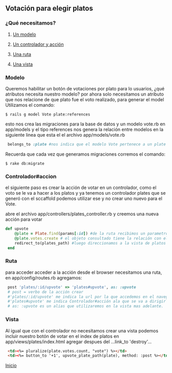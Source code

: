##  Votación para elegir platos

### ¿Qué necesitamos?

1. [Un modelo](https://github.com/ltciro/foodie/new/master/tutos#modelo)

2. [Un controlador y acción](https://github.com/ltciro/foodie/new/master/tutos#controladoraccion)

3. [Una ruta](https://github.com/ltciro/foodie/new/master/tutos#ruta)

4. [Una vista](https://github.com/ltciro/foodie/new/master/tutos#vista)


### Modelo

Queremos habilitar un botón de votaciones por plato para lo usuarios, ¿qué atributos necesita nuestro modelo?
por ahora solo necesitamos un atributo que nos relacione de que plato fue el voto realizado, para generar el model Utilizamos el comando:
```
$ rails g model Vote plate:references
```
esto nos crea las migraciones para la base de datos y un modelo vote.rb en app/models y el tipo references nos genera la relación entre modelos 
en la siguiente linea que esta el el archivo app/models/vote.rb
```ruby
 belongs_to :plate #nos indica que el modelo Vote pertenece a un plate 
```
Recuerda que cada vez que generamos migraciones corremos el comando:
```
$ rake db:migrate
```

### Controlador#accion

el siguiente paso es crear la acción de votar en un controlador, como el voto se le va a hacer a los platos y ya tenemos un controlador plates
que se generó con el sccaffold podemos utilizar ese y no crear uno nuevo para el Vote.

abre el archivo app/controllers/plates_controller.rb y creemos una nueva acción para votar
``` ruby
def upvote
    @plate = Plate.find(params[:id]) #de la ruta recibimos un parametro con el id del plato por el que votaron y consultamos de la bd el objeto plato con ese id y lo almacenamos en una variable de clase definida como @plate
    @plate.votes.create # el objeto consultado tiene la relación con el modelo vote por lo cual podemos acceder a él con .votes y utilizamos .create que nos crea un registro en la bd con el id de nuestro objeto @plate
    redirect_to(plates_path) #luego direccionamos a la vista de platos nuevamente.
 end
```

### Ruta

para acceder acceder a la acción desde el browser necesitamos una ruta, en app/config/routes.rb agregamos:

```ruby
 post 'plates/:id/upvote' => 'plates#upvote', as: :upvote
 # post = verbo de la acción crear
 #'plates/:id/upvote' me indica la url por la que accedemos en el navegador el id que tiene dos puntos al inicio indica que es dinamico se pone el id del plato al que se le va  hacer el voto  y es el parametro que recibimos anteriormente enla acción 
 #'plates#upvote' me indica Controlador#acción ala que se va a dirigir esa ruta
 # as: :upvote es un alias que utilizaremos en la vista mas adelante.
```

### Vista

Al igual que con el controlador no necesitamos crear una vista podemos incluir nuestro botón de votar en el index de platos
en app/views/plates/index.html agregar despues del ...link_to 'destroy'...
```html
 <td><%= pluralize(plate.votes.count, "vote") %></td>
 <td><%= button_to '+1', upvote_plate_path(plate), method: :post %></td>
```
[Inicio](../README.md)
